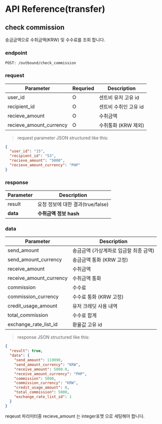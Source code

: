 # API Reference(transfer)

## check commission

송금금액으로 수취금액(KRW) 및 수수료를 조회 합니다.

### endpoint
<code>POST: /outbound/check_commission</code>

### request
Parameter | Requried | Description
--------- | ------- | -----------
user_id |O| 센트비 유저 고유 id
recipient_id |O| 센트비 수취인 고유 id
recieve_amount |O| 수취금액
recieve_amount_currency |O| 수취통화 (KRW 제외)

> request parameter JSON structured like this:

```json
{
  "user_id": "15",
  "recipient_id": "53",
  "recieve_amount": "5000",
  "recieve_amount_currency": "PHP"
}
```


### response
Parameter | Description
--------- | -----------
result | 요청 정보에 대한 결과(true/false)
**data** | **수취금액 정보 hash**

### data
Parameter | Description
--------- | -----------
send_amount | 송금금액 (가상계좌로 입금할 최종 금액)
send_amount_currency | 송금금액 통화 (KRW 고정)
receive_amount | 수취금액
receive_amount_currency | 수취금액 통화
commission | 수수료
commission_currency | 수수료 통화 (KRW 고정)
credit_usage_amount | 유저 크레딧 사용 내역
total_commission | 수수료 합계
exchange_rate_list_id | 환율값 고유 id

> response JSON structured like this:

```json
{
  "result": true,
  "data": {
    "send_amount": 119090,
    "send_amount_currency": "KRW",
    "receive_amount": 5000.0,
    "receive_amount_currency": "PHP",
    "commission": 5000,
    "commission_currency": "KRW",
    "credit_usage_amount": 0,
    "total_commission": 5000,
    "exchange_rate_list_id": 1
  }
}
```

<aside class="notice">
reqeust 파리미터중 recieve_amount 는 integer포맷 으로 세팅해야 합니다.
</aside>

